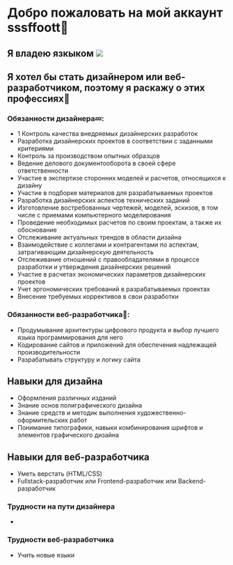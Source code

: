 # Добро пожаловать на мой аккаунт sssffoott&#129488;

## Я владею язкыком ![](https://img.shields.io/badge/-Python-brightgreen)

## Я хотел бы стать дизайнером или веб-разработчиком, поэтому я раскажу о этих профессиях&#128172;

### Обязанности дизайнера&#128164;:
- 1 Контроль качества внедряемых дизайнерских разработок
- Разработка дизайнерских проектов в соответствии с заданными критериями
- Контроль за производством опытных образцов
- Ведение делового документооборота в своей сфере ответственности
- Участие в экспертизе сторонних моделей и расчетов, относящихся к дизайну
- Участие в подборке материалов для разрабатываемых проектов
- Разработка дизайнерских аспектов технических заданий
- Изготовление востребованных чертежей, моделей, эскизов, в том числе с приемами компьютерного моделирования
- Проведение необходимых расчетов по своим проектам, а также их обоснование
- Отслеживание актуальных трендов в области дизайна
- Взаимодействие с коллегами и контрагентами по аспектам, затрагивающим дизайнерскую деятельность
- Отслеживание отношений с правообладателями в процессе разработки и утверждения дизайнерских решений
- Участие в расчетах экономических параметров дизайнерских проектов
- Учет эргономических требований в разрабатываемых проектах
- Внесение требуемых коррективов в свои разработки

### Обязанности веб-разработчика&#129300;:
- Продумывание архитектуры цифрового продукта и выбор лучшего языка программирования для него
- Кодирование сайтов и приложений для обеспечения надлежащей производительности
- Разрабатывать структуру и логику сайта

## Навыки для дизайна
- Оформления различных изданий
- Знание основ полиграфического дизайна
- Знание средств и методик выполнения художественно-оформительских работ
- Понимание типографики, навыки комбинирования шрифтов и элементов графического дизайна

## Навыки для веб-разработчика
- Уметь верстать (HTML/CSS)
- Fullstack-разработчик или Frontend-разработчик или Backend-разработчик

### Трудности на пути дизайнера
- 


### Трудности веб-разработчика
- Учить новые языки
